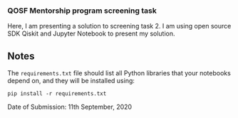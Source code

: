 ### QOSF Mentorship program screening task

Here, I am presenting a solution to screening task 2. I am using open source SDK Qiskit and Jupyter Notebook to present my solution.

## Notes

The `requirements.txt` file should list all Python libraries that your notebooks depend on, and they will be installed using:

```
pip install -r requirements.txt
```

Date of Submission: 11th September, 2020
